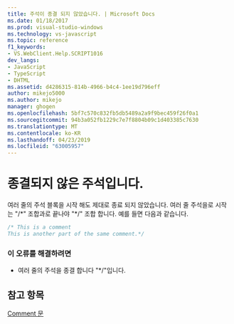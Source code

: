```yaml
---
title: 주석이 종결 되지 않았습니다. | Microsoft Docs
ms.date: 01/18/2017
ms.prod: visual-studio-windows
ms.technology: vs-javascript
ms.topic: reference
f1_keywords:
- VS.WebClient.Help.SCRIPT1016
dev_langs:
- JavaScript
- TypeScript
- DHTML
ms.assetid: d4286315-814b-4966-b4c4-1ee19d796eff
author: mikejo5000
ms.author: mikejo
manager: ghogen
ms.openlocfilehash: 5bf7c570c832fb5db5489a2a9f9bec459f26f0a1
ms.sourcegitcommit: 94b3a052fb1229c7e7f8804b09c1d403385c7630
ms.translationtype: MT
ms.contentlocale: ko-KR
ms.lasthandoff: 04/23/2019
ms.locfileid: "63005957"
---
```

# <a name="unterminated-comment"></a>종결되지 않은 주석입니다.
여러 줄의 주석 블록을 시작 해도 제대로 종료 되지 않았습니다. 여러 줄 주석을로 시작는 "/\*" 조합과로 끝나야 "\*/" 조합 합니다. 예를 들면 다음과 같습니다.  
  
```JavaScript  
/* This is a comment  
This is another part of the same comment.*/  
```  
  
### <a name="to-correct-this-error"></a>이 오류를 해결하려면  
  
- 여러 줄의 주석을 종결 합니다 "*/"입니다.  
  
## <a name="see-also"></a>참고 항목  
 [Comment 문](../../javascript/reference/comment-statements-javascript.md)